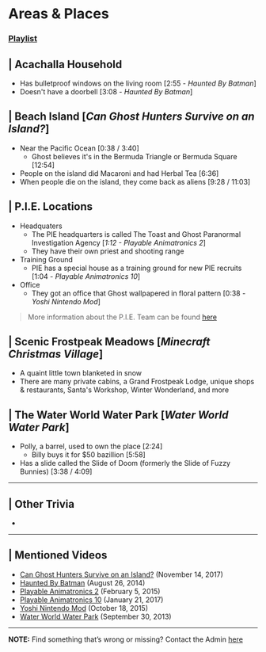 # Areas & Places 
### [Playlist](https://www.youtube.com/playlist?list=PLwljWXtmIKiSqxBKICqEsoDjfHx7mIKsu)


## | Acachalla Household
- Has bulletproof windows on the living room \[2:55 - *Haunted By Batman*]
- Doesn't have a doorbell \[3:08 - *Haunted By Batman*]

## | Beach Island [*Can Ghost Hunters Survive on an Island?*]
- Near the Pacific Ocean \[0:38 / 3:40]
  - Ghost believes it's in the Bermuda Triangle or Bermuda Square \[12:54]
- People on the island did Macaroni and had Herbal Tea \[6:36]
- When people die on the island, they come back as aliens \[9:28 / 11:03]

## | P.I.E. Locations
- Headquaters
  - The PIE headquarters is called The Toast and Ghost Paranormal Investigation Agency \[*1:12 - Playable Animatronics 2*]
  - They have their own priest and shooting range
- Training Ground
  - PIE has a special house as a training ground for new PIE recruits \[1:04 - *Playable Animatronics 10*]
- Office
  - They got an office that Ghost wallpapered in floral pattern \[0:38 - *Yoshi Nintendo Mod*]

> More information about the P.I.E. Team can be found [here](4.World/PIE_Team.md)

## | Scenic Frostpeak Meadows \[*Minecraft Christmas Village*]
- A quaint little town blanketed in snow
- There are many private cabins, a Grand Frostpeak Lodge, unique shops & restaurants, Santa's Workshop, Winter Wonderland, and more

## | The Water World Water Park \[*Water World Water Park*]
- Polly, a barrel, used to own the place \[2:24]
  - Billy buys it for $50 bazillion \[5:58]
- Has a slide called the Slide of Doom \(formerly the Slide of Fuzzy Bunnies) \[3:38 / 4:09]

----

## | Other Trivia
- 

----

## | Mentioned Videos
- [Can Ghost Hunters Survive on an Island?](https://youtu.be/xW4E8DGLAbM) \(November 14, 2017)
- [Haunted By Batman](https://youtu.be/LymOGelRMwc) \(August 26, 2014)
- [Playable Animatronics 2](https://youtu.be/_tv07JJ0HE8) \(February 5, 2015)
- [Playable Animatronics 10](https://youtu.be/2qdDjiasqEc) \(January 21, 2017)
- [Yoshi Nintendo Mod](https://youtu.be/ptihpSu4vcY) \(October 18, 2015)
- [Water World Water Park](https://youtu.be/UbMEqAkgO7M) \(September 30, 2013)

----

**NOTE:** Find something that’s wrong or missing? Contact the Admin [here](../chapter_2.md)